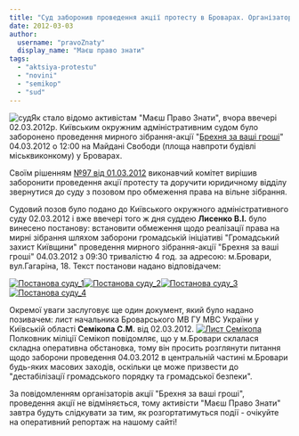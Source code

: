 ```yaml
---
title: "Суд заборонив проведення акції протесту в Броварах. Організатори заявляють, що захід все одно відбудеться."
date: 2012-03-03
author: 
  username: "pravoZnaty"
  display_name: "Маєш право знати"
tags: 
  - "aktsiya-protestu"
  - "novini"
  - "semikop"
  - "sud"
---
```


![](https://mpz.brovary.org/wp-content/uploads/2012/03/суд.jpg "суд")Як стало відомо активістам "Маєш Право Знати", вчора ввечері 02.03.2012р. Київським окружним адміністративним судом було заборонено проведення мирного зібрання-акції "[Брехня за ваші гроші](https://mpz.brovary.org/%d0%bd%d0%b0-%d0%b0%d0%ba%d1%86%d1%96%d1%97-%d0%bf%d1%80%d0%be%d1%82%d0%b5%d1%81%d1%82%d1%83-%d0%b1%d1%80%d0%be%d0%b2%d0%b0%d1%80%d1%87%d0%b0%d0%bd-%d0%b7%d0%b0%d0%bf%d1%80%d0%be%d1%88%d1%83%d1%8e-3/ "На акції протесту броварчан запрошують викривальними відеороликами")" 04.03.2012 о 12:00 на Майдані Свободи (площа навпроти будівлі міськвиконкому) у Броварах.

Своїм рішенням [№97 від 01.03.2012](http://docs.pravo-znaty.org.ua/p821/01.03.2012/97 "Про заборону акції „Брехня за ваші гроші” 04 березня 2012 року") виконавчий комітет вирішив заборонити проведення акції протесту та доручити юридичному відділу звернутися до суду з позовом про обмеження права на вільне зібрання. <!--more-->

Судовий позов було подано до Київського окружного адміністративного суду 02.03.2012 і вже ввечері того ж дня суддею **Лисенко В.І.** було винесено постанову: встановити обмеження щодо реалізації права на мирні зібрання шляхом заборони громадській ініціативі "Громадський захист Київщини" проведення мирного зібрання-акції "Брехня за ваші гроші" 04.03.2012 з 09:30 тривалістю 4 год. за адресою: м.Бровари, вул.Гагаріна, 18. Текст постанови надано відповідачем:

[![](https://mpz.brovary.org/wp-content/uploads/2012/03/Постанова-суду_1.jpg "Постанова суду_1")](https://mpz.brovary.org/wp-content/uploads/2012/03/Постанова-суду_1.jpg)[![](https://mpz.brovary.org/wp-content/uploads/2012/03/Постанова-суду_2.jpg "Постанова суду_2")](https://mpz.brovary.org/wp-content/uploads/2012/03/Постанова-суду_2.jpg)[![](https://mpz.brovary.org/wp-content/uploads/2012/03/Постанова-суду_3.jpg "Постанова суду_3")](https://mpz.brovary.org/wp-content/uploads/2012/03/Постанова-суду_3.jpg)[![](https://mpz.brovary.org/wp-content/uploads/2012/03/Постанова-суду_4.jpg "Постанова суду_4")](https://mpz.brovary.org/wp-content/uploads/2012/03/Постанова-суду_4.jpg)

Окремої уваги заслуговує ще один документ, який було надано позивачем: лист начальника Броварського МВ ГУ МВС України у Київській області **Семікопа С.М.** від 02.03.2012. [![](https://mpz.brovary.org/wp-content/uploads/2012/03/Позов-виконкому_6.jpg "Лист Семікопа")](https://mpz.brovary.org/wp-content/uploads/2012/03/Позов-виконкому_6.jpg)Полковник міліції Семікоп повідомляє, що у м.Бровари склалася складна оперативна обстановка, тому він просить розглянути питання щодо заборони проведення 04.03.2012 в центральній частині м.Бровари будь-яких масових заходів, оскільки це може призвести до "дестабілізації громадського порядку та громадської безпеки".

За повідомленням організаторів акції "Брехня за ваші гроші", проведення акції не відміняється, тому активісти "Маєш Право Знати" завтра будуть слідкувати за тим, як розгортатимуться події - очікуйте на оперативний репортаж на нашому сайті!
